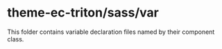 # theme-ec-triton/sass/var

This folder contains variable declaration files named by their component class.
